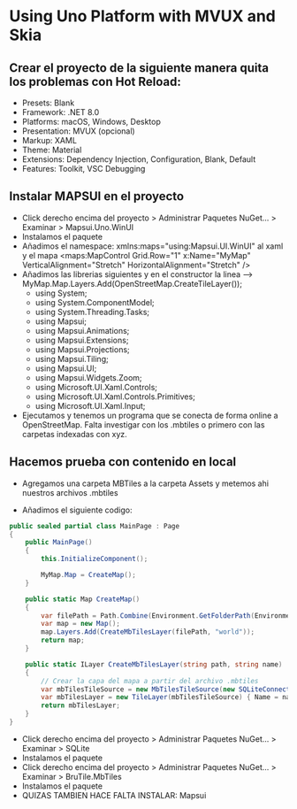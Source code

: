 # Using Uno Platform with MVUX and Skia

## Crear el proyecto de la siguiente manera quita los problemas con Hot Reload:

- Presets: Blank
- Framework: .NET 8.0
- Platforms: macOS, Windows, Desktop
- Presentation: MVUX (opcional)
- Markup: XAML
- Theme: Material
- Extensions: Dependency Injection, Configuration, Blank, Default
- Features: Toolkit, VSC Debugging

## Instalar MAPSUI en el proyecto

- Click derecho encima del proyecto > Administrar Paquetes NuGet... > Examinar > Mapsui.Uno.WinUI
- Instalamos el paquete
- Añadimos el namespace: xmlns:maps="using:Mapsui.UI.WinUI" al xaml y el mapa <maps:MapControl Grid.Row="1" x:Name="MyMap" VerticalAlignment="Stretch" HorizontalAlignment="Stretch" />
- Añadimos las librerias siguientes y en el constructor la linea --> MyMap.Map.Layers.Add(OpenStreetMap.CreateTileLayer());
  - using System;
  - using System.ComponentModel;
  - using System.Threading.Tasks;
  - using Mapsui;
  - using Mapsui.Animations;
  - using Mapsui.Extensions;
  - using Mapsui.Projections;
  - using Mapsui.Tiling;
  - using Mapsui.UI;
  - using Mapsui.Widgets.Zoom;
  - using Microsoft.UI.Xaml.Controls;
  - using Microsoft.UI.Xaml.Controls.Primitives;
  - using Microsoft.UI.Xaml.Input;
- Ejecutamos y tenemos un programa que se conecta de forma online a OpenStreetMap. Falta investigar con los .mbtiles o primero con las carpetas indexadas con xyz.

## Hacemos prueba con contenido en local

- Agregamos una carpeta MBTiles a la carpeta Assets y metemos ahi nuestros archivos .mbtiles

- Añadimos el siguiente codigo:
```cs
public sealed partial class MainPage : Page
{
    public MainPage()
    {
        this.InitializeComponent();

        MyMap.Map = CreateMap();
    }

    public static Map CreateMap()
    {
        var filePath = Path.Combine(Environment.GetFolderPath(Environment.SpecialFolder.Desktop), "Projects\\PruebaMapsui\\PruebaMapsui\\Assets\\MBTiles", "world.mbtiles");
        var map = new Map();
        map.Layers.Add(CreateMbTilesLayer(filePath, "world"));
        return map;
    }

    public static ILayer CreateMbTilesLayer(string path, string name)
    {
        // Crear la capa del mapa a partir del archivo .mbtiles
        var mbTilesTileSource = new MbTilesTileSource(new SQLiteConnectionString(path, true));
        var mbTilesLayer = new TileLayer(mbTilesTileSource) { Name = name };
        return mbTilesLayer;
    }
}
```
- Click derecho encima del proyecto > Administrar Paquetes NuGet... > Examinar > SQLite
- Instalamos el paquete
- Click derecho encima del proyecto > Administrar Paquetes NuGet... > Examinar > BruTile.MbTiles
- Instalamos el paquete
- QUIZAS TAMBIEN HACE FALTA INSTALAR: Mapsui